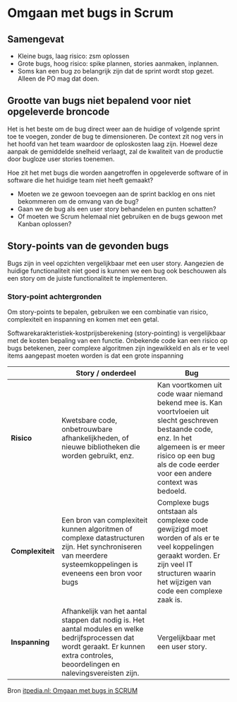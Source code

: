 # Omgaan met bugs in Scrum

## Samengevat
- Kleine bugs, laag risico: zsm oplossen
- Grote bugs, hoog risico: spike plannen, stories aanmaken, inplannen.
- Soms kan een bug zo belangrijk zijn dat de sprint wordt stop gezet. Alleen de PO mag dat doen.


## Grootte van bugs niet bepalend voor niet opgeleverde broncode
Het is het beste om de bug direct weer aan de huidige of volgende sprint toe te voegen, zonder de bug te dimensioneren. De context zit nog vers in het hoofd van het team waardoor de oploskosten laag zijn. Hoewel deze aanpak de gemiddelde snelheid verlaagt, zal de kwaliteit van de productie door bugloze user stories toenemen.

Hoe zit het met bugs die worden aangetroffen in opgeleverde software of in software die het huidige team niet heeft gemaakt?

- Moeten we ze gewoon toevoegen aan de sprint backlog en ons niet bekommeren om de omvang van de bug?
- Gaan we de bug als een user story behandelen en punten schatten?
- Of moeten we Scrum helemaal niet gebruiken en de bugs gewoon met Kanban oplossen?

## Story-points van de gevonden bugs
Bugs zijn in veel opzichten vergelijkbaar met een user story. Aangezien de huidige functionaliteit niet goed is kunnen we een bug ook beschouwen als een story om de juiste functionaliteit te implementeren.

### Story-point achtergronden
Om story-points te bepalen, gebruiken we een combinatie van risico, complexiteit en inspanning en komen met een getal.

Softwarekarakteristiek-kostprijsberekening (story-pointing) is vergelijkbaar met de kosten bepaling van een functie. Onbekende code kan een risico op bugs betekenen, zeer complexe algoritmen zijn ingewikkeld en als er te veel items aangepast moeten worden is dat een grote inspanning

|              | Story / onderdeel | Bug |
|---|---|---|
| **Risico**       | Kwetsbare code, onbetrouwbare afhankelijkheden, of nieuwe bibliotheken die worden gebruikt, enz. | Kan voortkomen uit code waar niemand bekend mee is. Kan voortvloeien uit slecht geschreven bestaande code, enz. In het algemeen is er meer risico op een bug als de code eerder voor een andere context was bedoeld.
| **Complexiteit** | Een bron van complexiteit kunnen algoritmen of complexe datastructuren zijn. Het synchroniseren van meerdere systeemkoppelingen is eveneens een bron voor bugs | Complexe bugs ontstaan als ​complexe code gewijzigd moet worden of als er te veel koppelingen geraakt worden. Er zijn veel IT structuren waarin het wijzigen van code een complexe zaak is.
| **Inspanning**   | Afhankelijk van het aantal stappen dat nodig is. Het aantal modules en welke bedrijfsprocessen dat wordt geraakt. Er kunnen extra controles, beoordelingen en nalevingsvereisten zijn. | Vergelijkbaar met een user story.


Bron [itpedia.nl: Omgaan met bugs in SCRUM](https://www.itpedia.nl/2018/12/24/omgaan-met-bugs-in-scrum/)